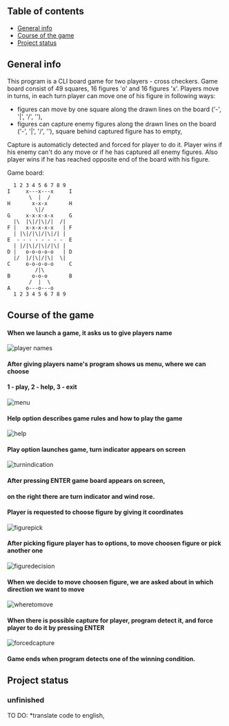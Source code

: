 ## Table of contents
* [General info](#general-info)
* [Course of the game](#course-of-the-game)
* [Project status](#project-status) 


## General info
This program is a CLI board game for two players - cross checkers.
Game board consist of 49 squares, 16 figures 'o' and 16 figures 'x'.
Players move in turns, in each turn player can move one of his figure in following ways:
* figures can move by one square along the drawn lines on the board ('-', '|', '/', '\'),
* figures can capture enemy figures along the drawn lines on the board ('-', '|', '/', '\'),
  square behind captured figure has to empty,
  
Capture is automaticly detected and forced for player to do it.
Player wins if his enemy can't do any move or if he has captured all enemy figures.
Also player wins if he has reached opposite end of the board with his figure.


Game board:
```
  1 2 3 4 5 6 7 8 9
I     x---x---x     I
       \  |  /
H       x-x-x       H
         \|/   
G     x-x-x-x-x     G 
  |\  |\|/|\|/|  /|
F |   x-x-x-x-x   | F
  | |\|/|\|/|\|/| | 
E  - - - - - - - -  E
  | |/|\|/|\|/|\| | 
D |   o-o-o-o-o   | D
  |/  |/|\|/|\|  \|
C     o-o-o-o-o     C 
         /|\
B       o-o-o       B 
       /  |  \ 
A     o---o---o
  1 2 3 4 5 6 7 8 9	   
```

## Course of the game

#### When we launch a game, it asks us to give players name
![player names](/img/playernames.png)

#### After giving players name's program shows us menu, where we can choose
#### 1 - play, 2 - help, 3 - exit
![menu](/img/menu.png)

#### Help option describes game rules and how to play the game
![help](/img/help.png)

#### Play option launches game, turn indicator appears on screen
![turnindication](/img/turnindication.png)

#### After pressing ENTER game board appears on screen,
#### on the right there are turn indicator and wind rose.
#### Player is requested to choose figure by giving it coordinates
![figurepick](/img/figurepick.png)

#### After picking figure player has to options, to move choosen figure or pick another one
![figuredecision](/img/figuredecision.png)

#### When we decide to move choosen figure, we are asked about in which direction we want to move
![wheretomove](/img/wheretomove.png)


#### When there is possible capture for player, program detect it, and force player to do it by pressing ENTER
![forcedcapture](/img/forcedcapture.png)

#### Game ends when program detects one of the winning condition.

## Project status
### unfinished
 TO DO:
*translate code to english,